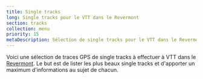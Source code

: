 ```yaml
---
title: Single tracks
long: Single tracks pour le VTT dans le Revermont
section: tracks
collection: menu
priority: 15
metaDescription: Sélection de single tracks pour le VTT dans le Revermont
---
```


Voici une sélection de traces GPS de single tracks à effectuer à VTT dans le
[Revermont](/tags/revermont/). Le but est de lister les plus beaux single tracks et d'apporter un
maximum d'informations au sujet de chacun.
